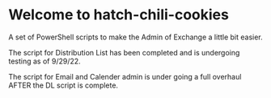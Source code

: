 # Welcome to hatch-chili-cookies
A set of PowerShell scripts to make the Admin of Exchange a little bit easier.

The script for Distribution List has been completed and is undergoing testing as of 9/29/22.

The script for Email and Calender admin is under going a full overhaul AFTER the DL script is complete.
